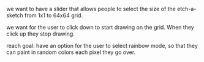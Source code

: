 we want to have a slider that allows people to select the size of the etch-a-sketch from 1x1 to 64x64 grid.

we want for the user to click down to start drawing on the grid. When they click up they stop drawing.

reach goal: have an option for the user to select rainbow mode, so that they can paint in random colors each pixel they go over.